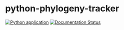 # python-phylogeny-tracker

[![Python application](https://github.com/emilydolson/python-phylogeny-tracker/actions/workflows/python-app.yml/badge.svg)](https://github.com/emilydolson/python-phylogeny-tracker/actions/workflows/python-app.yml) [![Documentation Status](https://readthedocs.org/projects/python-phylogeny-tracker/badge/?version=latest)](https://python-phylogeny-tracker.readthedocs.io/en/latest/?badge=latest)
